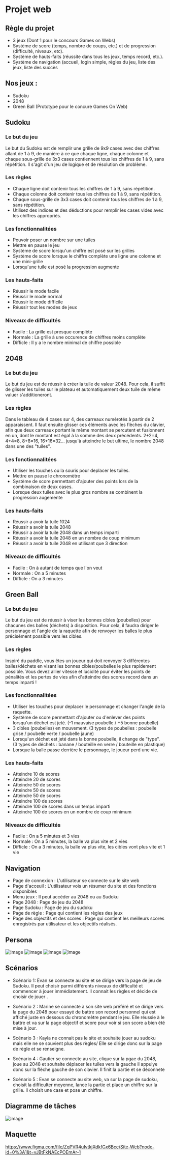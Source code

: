 # Projet web


## Règle du projet

- 3 jeux (Dont 1 pour le concours Games on Webs)
- Système de score (temps, nombre de coups, etc.) et de progression (difficulté, niveaux, etc).
- Système de hauts-faits (réussite dans tous les jeux, temps record, etc.).
- Système de navigation (accueil, login simple, règles du jeu, liste des jeux, liste des succès


## Nos jeux : 

- Sudoku
- 2048
- Green Ball (Prototype pour le concure Games On Web)


## Sudoku 

### Le but du jeu 

Le but du Sudoku est de remplir une grille de 9x9 cases avec des chiffres allant de 1 à 9, de manière à ce que chaque ligne, chaque colonne et chaque sous-grille de 3x3 cases contiennent tous les chiffres de 1 à 9, sans répétition. Il s'agit d'un jeu de logique et de résolution de problème.

### Les règles

- Chaque ligne doit contenir tous les chiffres de 1 à 9, sans répétition.
- Chaque colonne doit contenir tous les chiffres de 1 à 9, sans répétition.
- Chaque sous-grille de 3x3 cases doit contenir tous les chiffres de 1 à 9, sans répétition.
- Utilisez des indices et des déductions pour remplir les cases vides avec les chiffres appropriés.


### Les fonctionnalitées 

- Pouvoir poser un nombre sur une tuiles
- Mettre en pause le jeu
- Système de score lorsqu'un chiffre est posé sur les grilles
- Système de score lorsque le chiffre complète une ligne une colonne et une mini-grille
- Lorsqu'une tuile est posé la progression augmente 


### Les hauts-faits

- Réussir le mode facile
- Réussir le mode normal
- Réussir le mode difficile
- Réussir tout les modes de jeux

### Niveaux de difficultés

- Facile : La grille est presque complète
- Normale : La grille à une occurence de chiffres moins complète
- Difficle : Il y a le nombre minimal de chiffre possible


## 2048

### Le but du jeu 

Le but du jeu est de réussir à créer la tuile de valeur 2048. Pour cela, il suffit de glisser les tuiles sur le plateau et automatiquement deux tuile de même valuer s'additioneront.

### Les règles

Dans le tableau de 4 cases sur 4, des carreaux numérotés à partir de 2 apparaissent. Il faut ensuite glisser ces éléments avec les flèches du clavier, afin que deux carreaux portant le même montant se percutent et fusionnent en un, dont le montant est égal à la somme des deux précédents. 2+2=4, 4+4=8, 8+8=16, 16+16=32... jusqu'à atteindre le but ultime, le nombre 2048 dans une des "tuiles".

### Les fonctionnalitées 

- Utiliser les touches ou la souris pour deplacer les tuiles.
- Mettre en pause le chronomètre
- Système de score permettant d'ajouter des points lors de la combinaison de deux cases.
- Lorsque deux tuiles avec le plus gros nombre se combinent la progression augemente

### Les hauts-faits

- Réussir a avoir la tuile 1024
- Réussir a avoir la tuile 2048
- Réussir a avoir la tuile 2048 dans un temps imparti
- Réussir a avoir la tuile 2048 en un nombre de coup minimum
- Réussir a avoir la tuile 2048 en utilisant que 3 direction

### Niveaux de difficultés

- Facile : On à autant de temps que l'on veut
- Normale : On a 5 minutes
- Difficle : On a 3 minutes

## Green Ball 

### Le but du jeu 

Le but du jeu est de réussir à viser les bonnes cibles (poubelles) pour chacunes des balles (déchets) à disposition. Pour cela, il faudra diriger le personnage et l'angle de la raquette afin de renvoyer les balles le plus précisément possible vers les cibles.

### Les règles

Inspiré du paddle, vous êtes un joueur qui doit renvoyer 3 différentes balles/déchets en visant les bonnes cibles/poubelles le plus rapidement possible. Vous devez allier vitesse et lucidité pour éviter les points de pénalités et les pertes de vies afin d'atteindre des scores record dans un temps imparti !

### Les fonctionnalitées 

- Utiliser les touches pour deplacer le personnage et changer l'angle de la raquette.
- Système de score permettant d'ajouter ou d'enlever des points lorsqu'un déchet est jeté. (-1 mauvaise poubelle / +5 bonne poubelle)
- 3 cibles (poubelles) en mouvement. (3 types de poubelles : poubelle grise / poubelle verte / poubelle jaune)
- Lorsqu'un déchet est jeté dans la bonne poubelle, il change de "type". (3 types de déchets : banane / bouteille en verre / bouteille en plastique)
- Lorsque la balle passe derrière le personnage, le joueur perd une vie.

### Les hauts-faits

- Atteindre 10 de scores
- Atteindre 20 de scores
- Atteindre 50 de scores
- Atteindre 50 de scores
- Atteindre 50 de scores
- Atteindre 100 de scores
- Atteindre 100 de scores dans un temps imparti
- Atteindre 100 de scores en un nombre de coup minimum

### Niveaux de difficultés

- Facile : On a 5 minutes et 3 vies
- Normale : On a 5 minutes, la balle va plus vite et 2 vies
- Difficle : On a 3 minutes, la balle va plus vite, les cibles vont plus vite et 1 vie

## Navigation 

- Page de connexion : L'utilisateur se connecte sur le site web
- Page d'acceuil : L'utilisateur vois un résumer du site et des fonctions disponibles
- Menu jeux : Il peut accéder au 2048 ou au Sudoku
- Page 2048 : Page de jeu du 2048
- Page Sudoku : Page de jeu du sudoku
- Page de règle : Page qui contient les règles des jeux
- Page des objectifs et des scores : Page qui contient les meilleurs scores enregistrés par utilisateur et les objectifs réalisés.


## Persona
![image](https://user-images.githubusercontent.com/95616393/212349339-5b558b03-218e-441f-b362-daf5d2d78390.png)
![image](https://user-images.githubusercontent.com/95616393/212349376-2b8d21ed-e13f-44ed-a7fd-eaa4bf740425.png)
![image](https://user-images.githubusercontent.com/95616393/212349804-c55afeb5-076d-441b-ac98-95ff5cea7997.png)
![image](https://user-images.githubusercontent.com/95616393/212356685-d21f1620-7d9d-4a5e-8f73-ccc3f765264f.png)



## Scénarios 

- Scénario 1: Evan se connecte au site et se dirige vers la page de jeu de Sudoku. Il peut choisir parmi différents niveaux de difficulté et commencer à jouer immédiatement. Il connait les règles et décide de choisir de jouer .

- Scénario 2 : Marine se connecte à son site web préféré et se dirige vers la page du 2048 pour essayé de battre son record personnel qui est affiché juste en dessous du chronomètre pendant le jeu. Elle réussie à le battre et va sur la page objectif et score pour voir si son score a bien été mise à jour.

- Scénario 3 : Kayla ne connait pas le site et souhaite jouer au sudoku mais elle ne se souvient plus des règles/ Elle se dirige donc sur la page de règle et se renseigne.

- Scénario 4 : Gautier se connecte au site, clique sur la pgae du 2048, joue au 2048 et souhaite déplacer les tuiles vers la gauche il appuiye donc sur la flèche gauche de son clavier. Il finit la partie et se déconnete

- Scénario 5 : Evan se connecte au site web, va sur la page de sudoku, choisit la difficulter moyenne, lance la partie et place un chiffre sur la grille. Il choisit une case et pose un chiffre.

## Diagramme de tâches

![image](https://user-images.githubusercontent.com/95616393/214014087-ee7ff25b-8533-438f-b10d-d9232d5b456f.png)


## Maquette

https://www.figma.com/file/ZqPVR4uIvtkjXdkfGx6Bcc/Site-Web?node-id=0%3A1&t=vJBtFkNAEcPOEmAr-1


